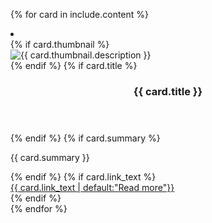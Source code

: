  {% for card in include.content %}
 <li class="tablet:grid-col-4 usa-card">
  <div class="usa-card__container card-default">
  {% if card.thumbnail %}
    <div class="usa-card__media">
      <div class="usa-card__img">
        <img
          src="{{ card.thumbnail.url }}"
          alt="{{ card.thumbnail.description }}"
        />
      </div>
    </div>
    {% endif %}
    {% if card.title %}
    <header class="usa-card__header">
      <h3 class="usa-card__heading">{{ card.title }}</h3>
    </header>
    {% endif %}
    {% if card.summary %}
    <div class="usa-card__body">
      <p>{{ card.summary }}</p>
    </div>
    {% endif %}
    {% if card.link_text %}
    <footer>
      <a href="{{card.link}}" class="usa-button secondary__button" alt="Read more about {{ card.title }}">{{ card.link_text | default:"Read more"}}</a>
    </footer>
    {% endif %}
  </div>
</li>
{% endfor %}